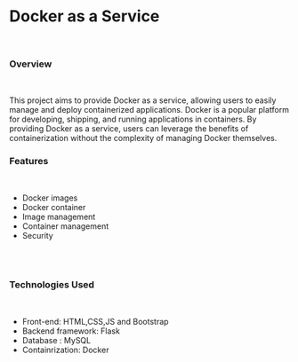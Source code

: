 <h1>Docker as a Service</h1> <br>

<h3> Overview </h3> <br>

<p>This project aims to provide Docker as a service, allowing users to easily manage and deploy containerized applications. Docker is a popular platform for developing, shipping, and running applications in containers. By providing Docker as a service, users can leverage the benefits of containerization without the complexity of managing Docker themselves.</p>

<h3> Features </h3><br>
<ul>	
	<li>Docker images</li>
	<li>Docker container</li>
	<li>Image management</li>
	<li>Container management</li>
	<li>Security</li>
</ul>
<br><br>
<h3> Technologies Used </h3><br>
<ul>
	<li>Front-end: HTML,CSS,JS and Bootstrap</li>
	<li>Backend framework: Flask </li>
	<li>Database : MySQL</li>
	<li>Containrization: Docker </li>
</ul>
<br><br>



